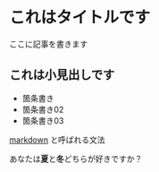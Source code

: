 # これはタイトルです

ここに記事を書きます

## これは小見出しです

- 箇条書き
- 箇条書き02
- 箇条書き03

[markdown](https://growi.cloud/blog/738) と呼ばれる文法

あなたは**夏**と**冬**どちらが好きですか？
